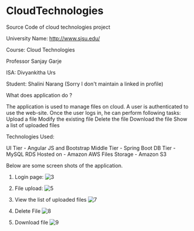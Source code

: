# CloudTechnologies
Source Code of cloud technologies project

University Name: http://www.sjsu.edu/ 

Course: Cloud Technologies

Professor Sanjay Garje 

ISA: Divyankitha Urs

Student: Shalini Narang (Sorry I don't maintain a linked in profile)


What does application do ?

The application is used to manage files on cloud. A user is authenticated to use the web-site. Once the user logs in, he can perform following tasks:
Upload a file
Modify the existing file
Delete the file
Download the file
Show a list of uploaded files

Technologies Used:

UI Tier - Angular JS and Bootstrap
Middle Tier - Spring Boot 
DB Tier - MySQL RDS
Hosted on - Amazon AWS
Files Storage - Amazon S3

Below are some screen shots of the application.

1. Login page:
![3](https://user-images.githubusercontent.com/31361406/31965230-80f1def6-b8bb-11e7-8f69-b06e0a73f872.png)

2. File upload:
![5](https://user-images.githubusercontent.com/31361406/31965273-b713460a-b8bb-11e7-9e54-6231068fe78c.png)

3. View the list of uploaded files
![7](https://user-images.githubusercontent.com/31361406/31965276-b8a34150-b8bb-11e7-9922-5efb43019e25.png)

4. Delete File
![8](https://user-images.githubusercontent.com/31361406/31965280-bd7b53b6-b8bb-11e7-8bec-8ad301bf99ee.png)

5. Download file
![9](https://user-images.githubusercontent.com/31361406/31965283-c03591de-b8bb-11e7-9d7b-eb0b664c39aa.png)
